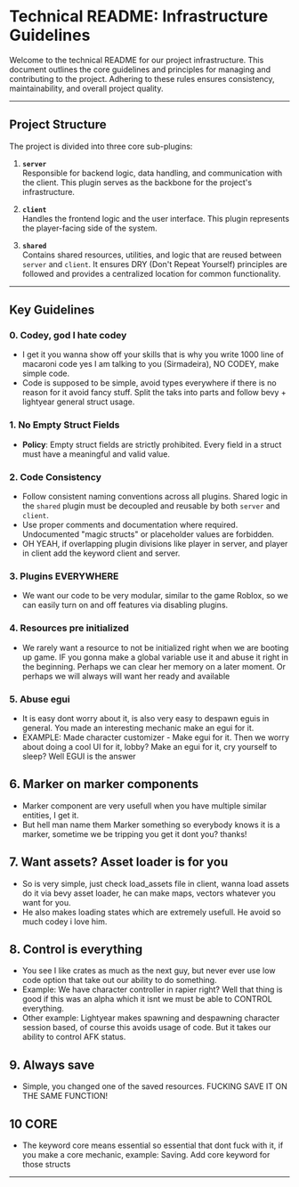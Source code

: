 # Technical README: Infrastructure Guidelines

Welcome to the technical README for our project infrastructure. This document outlines the core guidelines and principles for managing and contributing to the project. Adhering to these rules ensures consistency, maintainability, and overall project quality.

---

## Project Structure

The project is divided into three core sub-plugins:

1. **`server`**  
   Responsible for backend logic, data handling, and communication with the client. This plugin serves as the backbone for the project's infrastructure.

2. **`client`**  
   Handles the frontend logic and the user interface. This plugin represents the player-facing side of the system.

3. **`shared`**  
   Contains shared resources, utilities, and logic that are reused between `server` and `client`. It ensures DRY (Don't Repeat Yourself) principles are followed and provides a centralized location for common functionality.



---

## Key Guidelines

### 0. **Codey, god I hate codey**
- I get it you wanna show off your skills that is why you write 1000 line of macaroni code yes I am talking to you (Sirmadeira), NO CODEY, make simple code.
- Code is supposed to  be simple, avoid types everywhere if there is no reason for it avoid fancy stuff. Split the taks into parts and follow bevy + lightyear general struct usage.

### 1. **No Empty Struct Fields**
- **Policy**: Empty struct fields are strictly prohibited. Every field in a struct must have a meaningful and valid value.  

### 2. **Code Consistency**
- Follow consistent naming conventions across all plugins. Shared logic in the `shared` plugin must be decoupled and reusable by both `server` and `client`.
- Use proper comments and documentation where required. Undocumented "magic structs" or placeholder values are forbidden.
- OH YEAH, if overlapping plugin divisions like player in server, and player in client add the keyword client and server.

### 3. **Plugins EVERYWHERE**
- We want our code to be very modular, similar to the game Roblox, so we can easily turn on and off features via disabling plugins.

### 4. **Resources pre initialized**
- We rarely want a resource to not be initialized right when we are booting up game. IF you gonna make a global variable use it and abuse it right in the beginning. Perhaps we can clear her memory on a later moment. Or perhaps we will always will want her ready and available

### 5. **Abuse egui**
- It is easy dont worry about it, is also very easy to despawn eguis in general. You made an interesting mechanic make an egui for it.
- EXAMPLE: Made character customizer - Make egui for it. Then we worry about doing a cool UI for it, lobby? Make an egui for it, cry yourself to sleep? Well EGUI is the answer

## 6. **Marker on marker components**
- Marker component are very usefull when you have  multiple similar entities, I get it.
- But hell man name them Marker something so everybody knows it is a marker, sometime we be tripping you get it dont you? thanks!

## 7. **Want assets? Asset loader is for you**
- So is very simple, just check load_assets file in client, wanna load assets do it via bevy asset loader, he can make maps, vectors whatever you want for you.
- He also makes loading states which are extremely usefull. He avoid so much codey i love him.

## 8. **Control is everything**
- You see I like crates as much as the next guy, but never ever use low code option that take out our ability to do something.
- Example: We have character controller in rapier right? Well that thing is good if this was an alpha which it isnt we must be able to CONTROL everything.
- Other example: Lightyear makes spawning and despawning character session based, of course this avoids usage of code. But it takes our ability to control AFK status.

## 9. **Always save**
- Simple, you changed one of the saved resources. FUCKING SAVE IT ON THE SAME FUNCTION!

## 10 **CORE**
- The keyword core means essential so essential that dont fuck with it, if you make a core mechanic, example: Saving. Add core keyword for those structs

---
